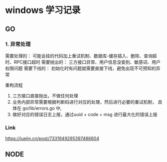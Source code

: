 # windows 学习记录


## GO

### 1. 异常处理

需要处理的： 可能会挂的代码加上重试机制、数据库-缓存插入、删除、查询超时、RPC接口超时
需要抛出的： 三方接口异常、用户信息没查到、敏感词、用户权限问题
需要下线的： 初始化时有问题就需要直接下线，避免出现不可预知的异常

重构流程
1. 三方接口直接抛出，不做任何处理
2. 业务内部异常需要根据判断码进行对应的处理，然后进行必要的重试机制， 具体在 go/lib/errors.go 中, 
3. 做好对应的错误日志上报，通过uuid + code + msg 进行最大化的错误上报

### Link

https://juejin.cn/post/7331949295397486604

## NODE